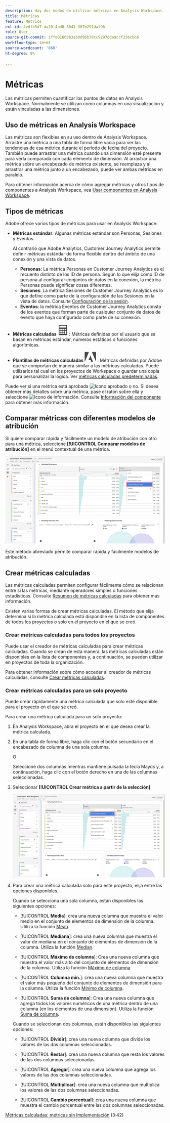 ```yaml
---
description: Hay dos modos de utilizar métricas en Analysis Workspace.
title: Métricas
feature: Metrics
exl-id: 4edfb5d7-da20-4bd8-8041-387b291daf96
role: User
source-git-commit: 1ffe01609b3ab0d96b79cc9297dda9ccf25bcbb6
workflow-type: tm+mt
source-wordcount: '860'
ht-degree: 8%

---
```


# Métricas

Las métricas permiten cuantificar los puntos de datos en Analysis Workspace. Normalmente se utilizan como columnas en una visualización y están vinculadas a las dimensiones.

## Uso de métricas en Analysis Workspace

Las métricas son flexibles en su uso dentro de Analysis Workspace. Arrastre una métrica a una tabla de forma libre vacía para ver las tendencias de esa métrica durante el período de fecha del proyecto. También puede arrastrar una métrica cuando una dimensión esté presente para verla comparada con cada elemento de dimensión. Al arrastrar una métrica sobre un encabezado de métrica existente, se reemplaza y al arrastrar una métrica junto a un encabezado, puede ver ambas métricas en paralelo.

Para obtener información acerca de cómo agregar métricas y otros tipos de componentes a Analysis Workspace, vea [Usar componentes en Analysis Workspace](/help/components/use-components-in-workspace.md).


## Tipos de métricas

Adobe ofrece varios tipos de métricas para usar en Analysis Workspace:


* **Métricas estándar**: Algunas métricas estándar son Personas, Sesiones y Eventos.

  Al contrario que Adobe Analytics, Customer Journey Analytics permite definir métricas estándar de forma flexible dentro del ámbito de una conexión y una vista de datos.

   * **Personas**: La métrica Personas en Customer Journey Analytics es el recuento distinto de los ID de persona. Según lo que elija como ID de persona al configurar conjuntos de datos en la conexión, la métrica Personas puede significar cosas diferentes.
   * **Sesiones**: La métrica Sesiones de Customer Journey Analytics es lo que define como parte de la configuración de las Sesiones en la vista de datos. Consulte [Configuración de la sesión](/help/data-views/session-settings.md).
   * **Eventos**: la métrica Eventos de Customer Journey Analytics consta de los eventos que forman parte de cualquier conjunto de datos de evento que haya configurado como parte de su conexión.

* **Métricas calculadas** ![Calculadora](/help/assets/icons/Calculator.svg): Métricas definidas por el usuario que se basan en métricas estándar, números estáticos o funciones algorítmicas.

* **Plantillas de métricas calculadas** ![AdobeLogoSmall](/help/assets/icons/AdobeLogoSmall.svg) : Métricas definidas por Adobe que se comportan de manera similar a las métricas calculadas. Puede utilizarlos tal cual en los proyectos de Workspace o guardar una copia para personalizar la lógica. Ver [métricas calculadas predeterminadas](calc-metrics/cm-workflow/../default-calcmetrics.md).

Puede ver si una métrica está aprobada ![Icono aprobado](https://spectrum.adobe.com/static/icons/ui_18/CheckmarkSize100.svg) o no. Si desea obtener más detalles sobre una métrica, pase el ratón sobre ella y seleccione ![Icono de información](https://spectrum.adobe.com/static/icons/workflow_18/Smock_InfoOutline_18_N.svg). Consulte [Información del componente](use-components-in-workspace.md#component-info) para obtener más información.

## Comparar métricas con diferentes modelos de atribución

Si quiere comparar rápida y fácilmente un modelo de atribución con otro para una métrica, seleccione **[!UICONTROL Comparar modelos de atribución]** en el menú contextual de una métrica.

![Resaltar el panel de Workspace Comparar modelos de atribución](assets/compare-attribution.png)

Este método abreviado permite comparar rápida y fácilmente modelos de atribución.

## Crear métricas calculadas

Las métricas calculadas permiten configurar fácilmente cómo se relacionan entre sí las métricas, mediante operadores simples o funciones estadísticas. Consulte [Resumen de métricas calculadas](/help/components/calc-metrics/calc-metr-overview.md) para obtener más información.

Existen varias formas de crear métricas calculadas. El método que elija determina si la métrica calculada está disponible en la lista de componentes de todos los proyectos o solo en el proyecto en el que se creó.

### Crear métricas calculadas para todos los proyectos

Puede usar el creador de métricas calculadas para crear métricas calculadas. Cuando se crean de esta manera, las métricas calculadas están disponibles en la lista de componentes y, a continuación, se pueden utilizar en proyectos de toda la organización.

Para obtener información sobre cómo acceder al creador de métricas calculadas, consulte [Crear métricas calculadas](/help/components/calc-metrics/cm-workflow/cm-workflow.md).

### Crear métricas calculadas para un solo proyecto

Puede crear rápidamente una métrica calculada que solo esté disponible para el proyecto en el que se creó.

Para crear una métrica calculada para un solo proyecto:

1. En Analysis Workspace, abra el proyecto en el que desea crear la métrica calculada.

1. En una tabla de forma libre, haga clic con el botón secundario en el encabezado de columna de una sola columna.

   O

   Seleccione dos columnas mientras mantiene pulsada la tecla Mayús y, a continuación, haga clic con el botón derecho en una de las columnas seleccionadas.

1. Seleccionar **[!UICONTROL Crear métrica a partir de la selección]**

   ![Panel de Workspace resaltando Crear a partir de la selección](assets/create-metric-from-selection.png)

1. Para crear una métrica calculada solo para este proyecto, elija entre las opciones disponibles.

   Cuando se selecciona una sola columna, están disponibles las siguientes opciones:

   * [!UICONTROL **Media**]: crea una nueva columna que muestra el valor medio en el conjunto de elementos de dimensión de la columna. Utiliza la función [Mean](/help/components/calc-metrics/cm-functions.md#mean).

   * [!UICONTROL **Mediana**]: crea una nueva columna que muestra el valor de mediana en el conjunto de elementos de dimensión de la columna. Utiliza la función [Median](/help/components/calc-metrics/cm-functions.md#median).

   * [!UICONTROL **Máximo de columna**]: Crea una nueva columna que muestra el valor más alto del conjunto de elementos de dimensión de la columna. Utiliza la función [Máximo de columna](/help/components/calc-metrics/cm-functions.md#column-maximum).

   * [!UICONTROL **Columna mín.**]: crea una nueva columna que muestra el valor más pequeño del conjunto de elementos de dimensión para la columna. Utiliza la función [Mínimo de columna](/help/components/calc-metrics/cm-functions.md#column-minimum).

   * [!UICONTROL **Suma de columna**]: Crea una nueva columna que agrega todos los valores numéricos de una métrica dentro de una columna (en los elementos de una dimensión). Utiliza la función [Suma de columna](/help/components/calc-metrics/cm-functions.md#column-sum).

   Cuando se seleccionan dos columnas, están disponibles las siguientes opciones:

   * [!UICONTROL **Dividir**]: crea una nueva columna que divide los valores de las dos columnas seleccionadas.

   * [!UICONTROL **Restar**]: crea una nueva columna que resta los valores de las dos columnas seleccionadas.

   * [!UICONTROL **Agregar**]: crea una nueva columna que agrega los valores de las dos columnas seleccionadas.

   * [!UICONTROL **Multiplicar**]: crea una nueva columna que multiplica los valores de las dos columnas seleccionadas.

   * [!UICONTROL **Cambio porcentual**]: crea una nueva columna que muestra el cambio porcentual entre las dos columnas seleccionadas.

[Métricas calculadas: métricas sin implementación](https://experienceleague.adobe.com/docs/analytics-learn/tutorials/components/calculated-metrics/calculated-metrics-implementationless-metrics.html?lang=es) (3:42)


